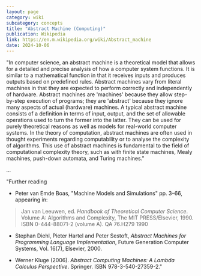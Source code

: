 ```yaml
---
layout: page
category: wiki
subcategory: concepts
title: "Abstract Machine (Computing)"
publication: Wikipedia
link: https://en.m.wikipedia.org/wiki/Abstract_machine
date: 2024-10-06
---
```


"In computer science, an abstract machine is a theoretical model that allows for a detailed and precise analysis of how a computer system functions. It is similar to a mathematical function in that it receives inputs and produces outputs based on predefined rules. Abstract machines vary from literal machines in that they are expected to perform correctly and independently of hardware. Abstract machines are 'machines' because they allow step-by-step execution of programs; they are 'abstract' because they ignore many aspects of actual (hardware) machines. A typical abstract machine consists of a definition in terms of input, output, and the set of allowable operations used to turn the former into the latter. They can be used for purely theoretical reasons as well as models for real-world computer systems. In the theory of computation, abstract machines are often used in thought experiments regarding computability or to analyse the complexity of algorithms. This use of abstract machines is fundamental to the field of computational complexity theory, such as with finite state machines, Mealy machines, push-down automata, and Turing machines."

...

"Further reading

* Peter van Emde Boas, "Machine Models and Simulations" pp. 3–66, appearing in:

> Jan van Leeuwen, ed. *Handbook of Theoretical Computer Science*. Volume A: Algorithms and Complexity, The MIT PRESS/Elsevier, 1990. ISBN 0-444-88071-2 (volume A). QA 76.H279 1990

* Stephan Diehl, Pieter Hartel and Peter Sestoft, *Abstract Machines for Programming Language Implementation*, Future Generation Computer Systems, Vol. 16(7), Elsevier, 2000.

* Werner Kluge (2006). *Abstract Computing Machines: A Lambda Calculus Perspective*. Springer. ISBN 978-3-540-27359-2."
